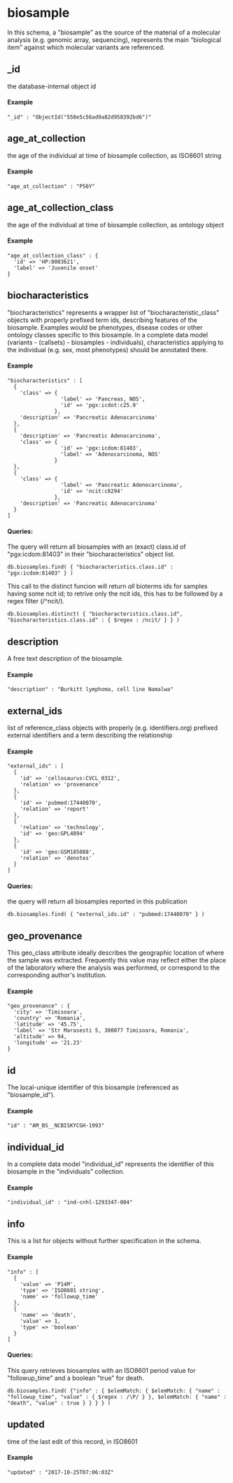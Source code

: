 # biosample

In this schema, a "biosample" as the source of the material of a molecular analysis (e.g. genomic array, sequencing), represents the main “biological item” against which molecular variants are referenced.

## _id

the database-internal object id

#### Example

```
"_id" : "ObjectId("558e5c56ad9a82d958392bd6")"
```

## age_at_collection

the age of the individual at time of biosample collection, as ISO8601 string

#### Example

```
"age_at_collection" : "P56Y"
```

## age_at_collection_class

the age of the individual at time of biosample collection, as ontology object

#### Example

```
"age_at_collection_class" : {
  'id' => 'HP:0003621',
  'label' => 'Juvenile onset'
}
```

## biocharacteristics

"biocharacteristics" represents a wrapper list of "biocharacteristic_class" objects with properly prefixed term ids, describing features of the biosample.
Examples would be phenotypes, disease codes or other ontology classes specific to this biosample. In a complete data model (variants - (callsets) - biosamples - individuals), characteristics applying to the individual (e.g. sex, most phenotypes) should be annotated there.

#### Example

```
"biocharacteristics" : [
  {
    'class' => {
                 'label' => 'Pancreas, NOS',
                 'id' => 'pgx:icdot:c25.9'
               },
    'description' => 'Pancreatic Adenocarcinoma'
  },
  {
    'description' => 'Pancreatic Adenocarcinoma',
    'class' => {
                 'id' => 'pgx:icdom:81403',
                 'label' => 'Adenocarcinoma, NOS'
               }
  },
  {
    'class' => {
                 'label' => 'Pancreatic Adenocarcinoma',
                 'id' => 'ncit:c8294'
               },
    'description' => 'Pancreatic Adenocarcinoma'
  }
]
```

#### Queries:
The query will return all biosamples with an (exact) class.id of "pgx:icdom:81403" in their "biocharacteristics" object list.

```
db.biosamples.find( { "biocharacteristics.class.id" : "pgx:icdom:81403" } )
```

This call to the distinct funcion will return *all* bioterms ids for samples having some ncit id; to retrive only the ncit ids, this has to be followed by a regex filter (/^ncit/).

```
db.biosamples.distinct( { "biocharacteristics.class.id", "biocharacteristics.class.id" : { $regex : /ncit/ } } )
```

## description

A free text description of the biosample.

#### Example

```
"description" : "Burkitt lymphoma, cell line Namalwa"
```

## external_ids

list of reference_class objects with properly (e.g. identifiers.org) prefixed external identifiers and a term describing the relationship

#### Example

```
"external_ids" : [
  {
    'id' => 'cellosaurus:CVCL_0312',
    'relation' => 'provenance'
  },
  {
    'id' => 'pubmed:17440070',
    'relation' => 'report'
  },
  {
    'relation' => 'technology',
    'id' => 'geo:GPL4894'
  },
  {
    'id' => 'geo:GSM185088',
    'relation' => 'denotes'
  }
]
```

#### Queries:
the query will return all biosamples reported in this publication
```
db.biosamples.find( { "external_ids.id" : "pubmed:17440070" } )
```

## geo_provenance

This geo_class attribute ideally describes the geographic location of where the sample was extracted.
Frequently this value may reflect either the place of the laboratory where the analysis was performed, or correspond to the corresponding author's institution.


#### Example

```
"geo_provenance" : {
  'city' => 'Timisoara',
  'country' => 'Romania',
  'latitude' => '45.75',
  'label' => 'Str Marasesti 5, 300077 Timisoara, Romania',
  'altitude' => 94,
  'longitude' => '21.23'
}
```

## id

The local-unique identifier of this biosample (referenced as "biosample_id").

#### Example

```
"id" : "AM_BS__NCBISKYCGH-1993"
```

## individual_id

In a complete data model "individual_id" represents the identifier of this biosample in the "individuals" collection.


#### Example

```
"individual_id" : "ind-cnhl-1293347-004"
```

## info

This is a list for objects without further specification in the schema.


#### Example

```
"info" : [
  {
    'value' => 'P14M',
    'type' => 'ISO8601 string',
    'name' => 'followup_time'
  },
  {
    'name' => 'death',
    'value' => 1,
    'type' => 'boolean'
  }
]
```

#### Queries:
This query retrieves biosamples with an ISO8601 period value for "followup_time" and a boolean "true" for death.

```
db.biosamples.find( {"info" : { $elemMatch: { $elemMatch: { "name" : "followup_time", "value" : { $regex : /\P/ } }, $elemMatch: { "name" : "death", "value" : true } } } } )
```

## updated

time of the last edit of this record, in ISO8601

#### Example

```
"updated" : "2017-10-25T07:06:03Z"
```
